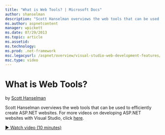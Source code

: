 ```yaml
---
title: "What is Web Tools? | Microsoft Docs"
author: shanselman
description: "Scott Hanselman overviews the web tools that can be used to efficiently create ASP.NET websites. For more videos on developing ASP.NET websites with Visual S..."
ms.author: aspnetcontent
manager: wpickett
ms.date: 07/29/2013
ms.topic: article
ms.assetid: 
ms.technology: 
ms.prod: .net-framework
msc.legacyurl: /aspnet/overview/visual-studio-web-development-features/what-is-web-tools
msc.type: video
---
```

What is Web Tools?
====================
by [Scott Hanselman](https://github.com/shanselman)

Scott Hanselman overviews the web tools that can be used to efficiently create ASP.NET websites. For more videos on developing ASP.NET websites with Visual Studio, click [here](../../../visual-studio/overview/2013/index.md).

[&#9654; Watch video (10 minutes)](https://channel9.msdn.com/Blogs/ASP-NET-Site-Videos/what-is-web-tools)